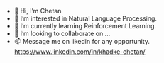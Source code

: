 - 👋 Hi, I’m Chetan
- 👀 I’m interested in Natural Language Processing. 
- 🌱 I’m currently learning Reinforcement Learning. 
- 💞️ I’m looking to collaborate on ...
- 📫 Message me on likedin for any opportunity. https://www.linkedin.com/in/khadke-chetan/

<!---
khadkechetan/khadkechetan is a ✨ special ✨ repository because its `README.md` (this file) appears on your GitHub profile.
You can click the Preview link to take a look at your changes.
--->
